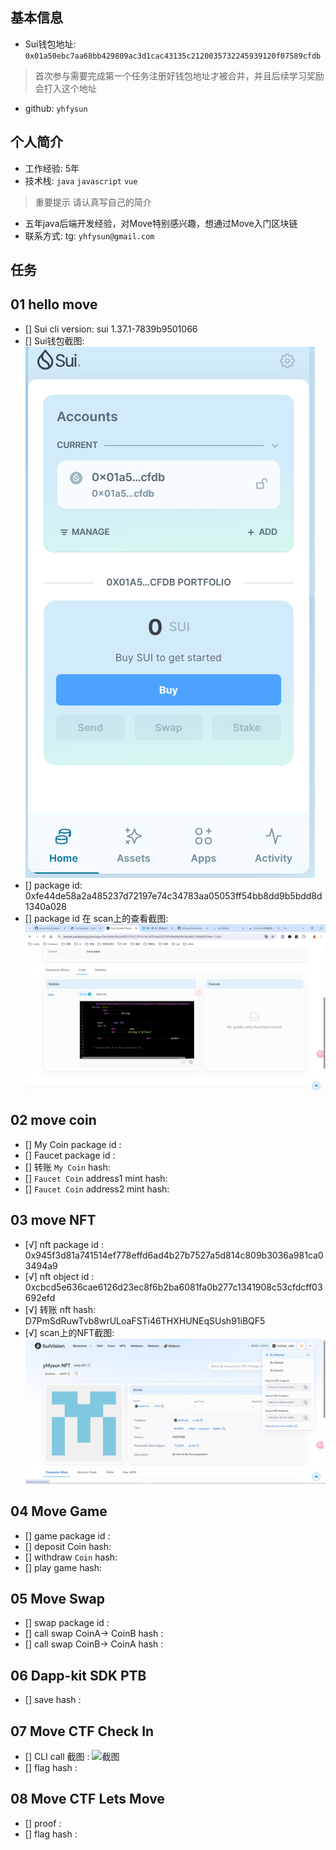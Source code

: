 ## 基本信息
- Sui钱包地址: `0x01a50ebc7aa68bb429809ac3d1cac43135c2120035732245939120f07589cfdb`
> 首次参与需要完成第一个任务注册好钱包地址才被合并，并且后续学习奖励会打入这个地址
- github: `yhfysun`

## 个人简介
- 工作经验: 5年
- 技术栈: `java` `javascript` `vue`
> 重要提示 请认真写自己的简介
- 五年java后端开发经验，对Move特别感兴趣，想通过Move入门区块链
- 联系方式: tg: `yhfysun@gmail.com` 

## 任务

##   01 hello move  
- [] Sui cli version: sui 1.37.1-7839b9501066
- [] Sui钱包截图: ![Sui钱包截图](./images/wallet.png)
- [] package id: 0xfe44de58a2a485237d72197e74c34783aa05053ff54bb8dd9b5bdd8d1340a028
- [] package id 在 scan上的查看截图:![Scan截图](./images/scan.png)

##   02 move coin
- [] My Coin package id : 
- [] Faucet package id : 
- [] 转账 `My Coin` hash:
- [] `Faucet Coin` address1 mint hash:
- [] `Faucet Coin` address2 mint hash:

##   03 move NFT
- [√] nft package id : 0x945f3d81a741514ef778effd6ad4b27b7527a5d814c809b3036a981ca03494a9
- [√] nft object id : 0xcbcd5e636cae6126d23ec8f6b2ba6081fa0b277c1341908c53cfdcff03692efd
- [√] 转账 nft  hash: D7PmSdRuwTvb8wrULoaFSTi46THXHUNEqSUsh91iBQF5
- [√] scan上的NFT截图:![Scan截图](./images/task3.png)

##   04 Move Game
- [] game package id :
- [] deposit Coin hash:
- [] withdraw `Coin` hash:
- [] play game hash:

##   05 Move Swap
- [] swap package id :
- [] call swap CoinA-> CoinB  hash :
- [] call swap CoinB-> CoinA  hash :

##   06 Dapp-kit SDK PTB
- [] save hash :

##   07 Move CTF Check In
- [] CLI call 截图 : ![截图](./images/你的图片地址)
- [] flag hash :

##   08 Move CTF Lets Move
- [] proof : 
- [] flag hash :
